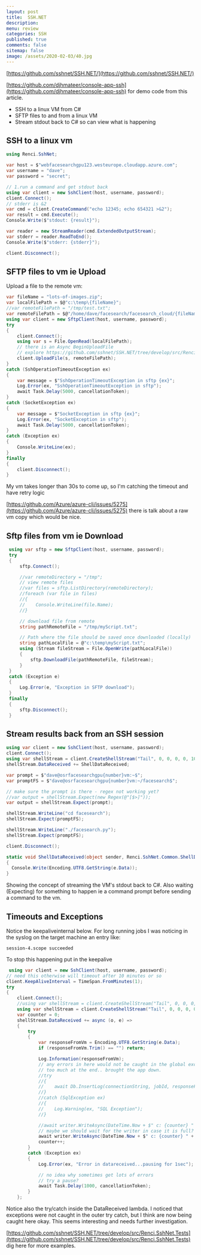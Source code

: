 ```yaml
---
layout: post
title:  SSH.NET
description: 
menu: review
categories: SSH 
published: true 
comments: false     
sitemap: false
image: /assets/2020-02-03/40.jpg
---
```


<!-- [![Bitcoin logo](/assets/2021-02-19/bitcoin.svg "Bitcoin"){:width="500px"}](/assets/2021-02-19/bitcoin.svg) -->

[https://github.com/sshnet/SSH.NET/](https://github.com/sshnet/SSH.NET/)

[https://github.com/djhmateer/console-app-ssh](https://github.com/djhmateer/console-app-ssh) for demo code from this article.

- SSH to a linux VM from C#
- SFTP files to and from a linux VM
- Stream stdout back to C# so can view what is happening

## SSH to a linux vm

```cs
using Renci.SshNet;

var host = $"webfacesearchgpu123.westeurope.cloudapp.azure.com";
var username = "dave";
var password = "secret";

// 1.run a command and get stdout back
using var client = new SshClient(host, username, password);
client.Connect();
// stderr is &2
var cmd = client.CreateCommand("echo 12345; echo 654321 >&2");
var result = cmd.Execute();
Console.Write($"stdout: {result}");

var reader = new StreamReader(cmd.ExtendedOutputStream);
var stderr = reader.ReadToEnd();
Console.Write($"stderr: {stderr}");

client.Disconnect();
```

## SFTP files to vm ie Upload

Upload a file to the remote vm:

```cs
var fileName = "lots-of-images.zip";
var localFilePath = $@"c:\temp\{fileName}";
//var remoteFilePath = "/tmp/test.txt";
var remoteFilePath = $@"/home/dave/facesearch/facesearch_cloud/{fileName}";
using var client = new SftpClient(host, username, password);
try
{
    client.Connect();
    using var s = File.OpenRead(localFilePath);
    // there is an Async BeginUploadFile
    // explore https://github.com/sshnet/SSH.NET/tree/develop/src/Renci.SshNet.Tests/Classes
    client.UploadFile(s, remoteFilePath);
}
catch (SshOperationTimeoutException ex)
{
    var message = $"SshOperationTimeoutException in sftp {ex}";
    Log.Error(ex, "SshOperationTimeoutException in sftp");
    await Task.Delay(5000, cancellationToken);
}
catch (SocketException ex)
{
    var message = $"SocketException in sftp {ex}";
    Log.Error(ex, "SocketException in sftp");
    await Task.Delay(5000, cancellationToken);
}
catch (Exception ex)
{
    Console.WriteLine(ex);
}
finally
{
    client.Disconnect();
}
```

My vm takes longer than 30s to come up, so I'm catching the timeout and have retry logic

[https://github.com/Azure/azure-cli/issues/5275](https://github.com/Azure/azure-cli/issues/5275) there is talk about a raw vm copy which would be nice.

## Sftp files from vm ie Download

```cs
 using var sftp = new SftpClient(host, username, password);
 try
 {
     sftp.Connect();

     //var remoteDirectory = "/tmp";
     // view remote files
     //var files = sftp.ListDirectory(remoteDirectory);
     //foreach (var file in files)
     //{
     //    Console.WriteLine(file.Name);
     //}

     // download file from remote
     string pathRemoteFile = "/tmp/myScript.txt";

     // Path where the file should be saved once downloaded (locally)
     string pathLocalFile = @"c:\temp\myScript.txt";
     using (Stream fileStream = File.OpenWrite(pathLocalFile))
     {
         sftp.DownloadFile(pathRemoteFile, fileStream);
     }
 }
 catch (Exception e)
 {
     Log.Error(e, "Exception in SFTP download");
 }
 finally
 {
     sftp.Disconnect();
 }

```

## Stream results back from an SSH session

```cs
using var client = new SshClient(host, username, password);
client.Connect();
using var shellStream = client.CreateShellStream("Tail", 0, 0, 0, 0, 1024);
shellStream.DataReceived += ShellDataReceived;

var prompt = $"dave@osrfacesearchgpu{number}vm:~$";
var promptFS = $"dave@osrfacesearchgpu{number}vm:~/facesearch$";

// make sure the prompt is there - regex not working yet?
//var output = shellStream.Expect(new Regex(@"[$>]"));
var output = shellStream.Expect(prompt);

shellStream.WriteLine("cd facesearch");
shellStream.Expect(promptFS);

shellStream.WriteLine("./facesearch.py");
shellStream.Expect(promptFS);

client.Disconnect();

static void ShellDataReceived(object sender, Renci.SshNet.Common.ShellDataEventArgs e)
{
  Console.Write(Encoding.UTF8.GetString(e.Data));
}
```

Showing the concept of streaming the VM's stdout back to C#. Also waiting (Expecting) for something to happen ie a command prompt before sending a command to the vm.

## Timeouts and Exceptions

Notice the keepaliveinternal below. For long running jobs I was noticing in the syslog on the target machine an entry like:

`session-4.scope succeeded`

To stop this happening put in the keepalive

```cs
 using var client = new SshClient(host, username, password);
// need this otherwise will timeout after 10 minutes or so
client.KeepAliveInterval = TimeSpan.FromMinutes(1);
try
{
    client.Connect();
    //using var shellStream = client.CreateShellStream("Tail", 0, 0, 0, 0, 1024);
    using var shellStream = client.CreateShellStream("Tail", 0, 0, 0, 0, 1024);
    var counter = 0;
    shellStream.DataReceived += async (o, e) =>
    {
        try
        {
            var responseFromVm = Encoding.UTF8.GetString(e.Data);
            if (responseFromVm.Trim() == "") return;

            Log.Information(responseFromVm);
            // any errors in here would not be caught in the global exception handler
            // too much at the end.. brought the app down.
            //try
            //{
            //    await Db.InsertLog(connectionString, jobId, responseFromVm);
            //}
            //catch (SqlException ex)
            //{
            //    Log.Warning(ex, "SQL Exception");
            //}

            //await writer.WriteAsync(DateTime.Now + $" c: {counter} " + responseFromVm, cancellationToken);
            // maybe we should wait for the writer in case it is full?
            await writer.WriteAsync(DateTime.Now + $" c: {counter} " + responseFromVm, cancellationToken);
            counter++;
        }
        catch (Exception ex)
        {
            Log.Error(ex, "Error in datareceived...pausing for 1sec");

            // no idea why sometimes get lots of errors
            // try a pause?
            await Task.Delay(1000, cancellationToken);
        }
    };

```

Notice also the try/catch inside the DataReceived lambda. I noticed that exceptions were not caught in the outer try catch, but I think are now being caught here okay. This seems interesting and needs further investigation.

[https://github.com/sshnet/SSH.NET/tree/develop/src/Renci.SshNet.Tests](https://github.com/sshnet/SSH.NET/tree/develop/src/Renci.SshNet.Tests) dig here for more examples.



